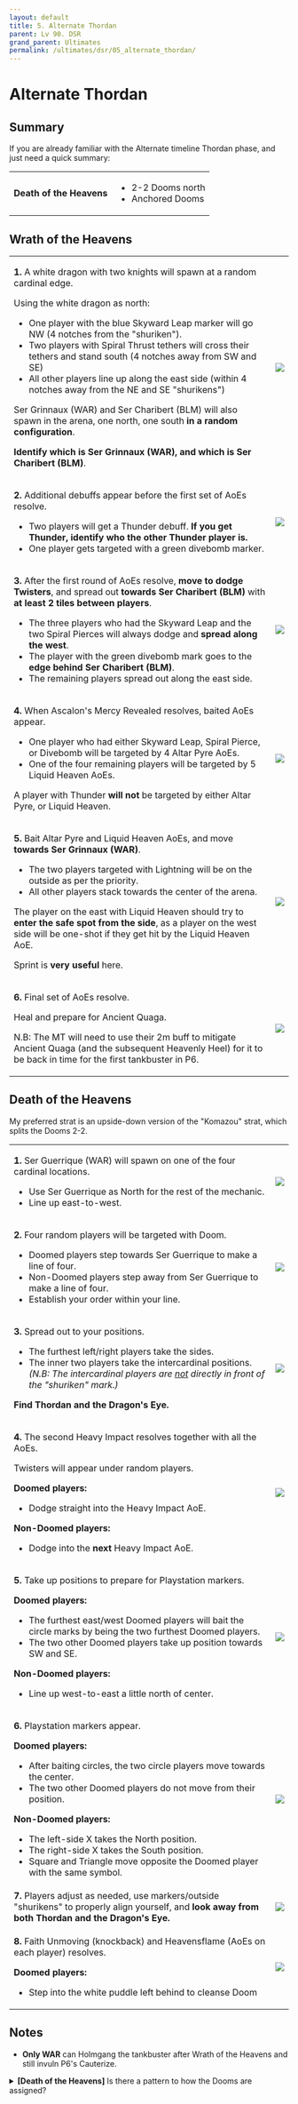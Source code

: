 ```yaml
---
layout: default
title: 5. Alternate Thordan
parent: Lv 90. DSR
grand_parent: Ultimates
permalink: /ultimates/dsr/05_alternate_thordan/
---
```


# Alternate Thordan

## Summary

If you are already familiar with the Alternate timeline Thordan phase, and just need a quick summary:

<table>
  <tr>
    <td><b>Death of the Heavens</b></td>
    <td><ul><li>2-2 Dooms north</li><li>Anchored Dooms</li></ul></td>
  </tr>
</table>

## Wrath of the Heavens

<table>
  <tr>
    <td>
      <p><b>1.</b> A white dragon with two knights will spawn at a random cardinal edge.</p>
      <p>Using the white dragon as north:</p>
      <ul>
        <li>One player with the blue Skyward Leap marker will go NW (4 notches from the "shuriken").</li>
        <li>Two players with Spiral Thrust tethers will cross their tethers and stand south (4 notches away from SW and SE)</li>
        <li>All other players line up along the east side (within 4 notches away from the NE and SE "shurikens")</li>
      </ul>
      <p>Ser Grinnaux (WAR) and Ser Charibert (BLM) will also spawn in the arena, one north, one south <b>in a random configuration</b>.</p>
      <p><b>Identify which is Ser Grinnaux (WAR), and which is Ser Charibert (BLM)</b>.</p>
    </td>
    <td><img src="../images/alternate_thordan/wrath_of_the_heavens_01.jpg"></td>
  </tr>
  <tr>
    <td>
      <p><b>2.</b> Additional debuffs appear before the first set of AoEs resolve.</p>
      <ul>
        <li>Two players will get a Thunder debuff. <b>If you get Thunder, identify who the other Thunder player is.</b></li>
        <li>One player gets targeted with a green divebomb marker.</li>
      </ul>
    </td>
    <td><img src="../images/alternate_thordan/wrath_of_the_heavens_02.jpg"></td>
  </tr>
  <tr>
    <td>
      <p><b>3.</b> After the first round of AoEs resolve, <b>move to dodge Twisters</b>, and spread out <b>towards Ser Charibert (BLM)</b> with <b>at least 2 tiles between players</b>.</p>
      <ul>
        <li>The three players who had the Skyward Leap and the two Spiral Pierces will always dodge and <b>spread along the west</b>.</li>
        <li>The player with the green divebomb mark goes to the <b>edge behind Ser Charibert (BLM)</b>.</li>
        <li>The remaining players spread out along the east side.</li>
      </ul>
    </td>
    <td><img src="../images/alternate_thordan/wrath_of_the_heavens_03.jpg"></td>
  </tr>
  <tr>
    <td>
      <p><b>4.</b> When Ascalon's Mercy Revealed resolves, baited AoEs appear.</p>
      <ul>
        <li>One player who had either Skyward Leap, Spiral Pierce, or Divebomb will be targeted by 4 Altar Pyre AoEs.</li>
        <li>One of the four remaining players will be targeted by 5 Liquid Heaven AoEs.</li>
      </ul>
      <p>A player with Thunder <b>will not</b> be targeted by either Altar Pyre, or Liquid Heaven.</p>
    </td>
    <td><img src="../images/alternate_thordan/wrath_of_the_heavens_04.jpg"></td>
  </tr>
  <tr>
    <td>
      <p><b>5.</b> Bait Altar Pyre and Liquid Heaven AoEs, and move <b>towards Ser Grinnaux (WAR)</b>.</p>
      <ul>
        <li>The two players targeted with Lightning will be on the outside as per the priority.</li>
        <li>All other players stack towards the center of the arena.</li>
        </ul>
      <p>The player on the east with Liquid Heaven should try to <b>enter the safe spot from the side</b>, as a player on the west side will be one-shot if they get hit by the Liquid Heaven AoE.</p>
      <p>Sprint is <b>very useful</b> here.</p>
    </td>
    <td><img src="../images/alternate_thordan/wrath_of_the_heavens_05.jpg"></td>
  </tr>
  <tr>
    <td>
      <p><b>6.</b> Final set of AoEs resolve.</p>
      <p>Heal and prepare for Ancient Quaga.</p>
      <p>N.B: The MT will need to use their 2m buff to mitigate Ancient Quaga (and the subsequent Heavenly Heel) for it to be back in time for the first tankbuster in P6.</p>
    </td>
    <td><img src="../images/alternate_thordan/wrath_of_the_heavens_06.jpg"></td>
  </tr>
</table>

## Death of the Heavens

My preferred strat is an upside-down version of the "Komazou" strat, which splits the Dooms 2-2.

<table>
  <tr>
    <td>
      <p><b>1.</b> Ser Guerrique (WAR) will spawn on one of the four cardinal locations.</p>
      <ul>
        <li>Use Ser Guerrique as North for the rest of the mechanic.</li>
        <li>Line up east-to-west.</li>
      </ul>
    </td>
    <td><img src="../images/alternate_thordan/death_of_the_heavens_01.jpg"></td>
  </tr>
  <tr>
    <td>
      <p><b>2.</b> Four random players will be targeted with Doom.</p>
      <ul>
        <li>Doomed players step towards Ser Guerrique to make a line of four.</li>
        <li>Non-Doomed players step away from Ser Guerrique to make a line of four.</li>
        <li>Establish your order within your line.</li>
      </ul>
    </td>
    <td><img src="../images/alternate_thordan/death_of_the_heavens_02.jpg"></td>
  </tr>
  <tr>
    <td>
      <p><b>3.</b> Spread out to your positions.</p>
      <ul>
        <li>The furthest left/right players take the sides.</li>
        <li>The inner two players take the intercardinal positions. <em>(N.B: The intercardinal players are <u>not</u> directly in front of the "shuriken" mark.)</em></li>
      </ul>
      <p><b>Find Thordan and the Dragon's Eye.</b></p>
    </td>
    <td><img src="../images/alternate_thordan/death_of_the_heavens_03.jpg"></td>
  </tr>
  <tr>
    <td>
      <p><b>4.</b> The second Heavy Impact resolves together with all the AoEs.</p>
      <p> Twisters will appear under random players.</p>
      <p><b>Doomed players:</b></p>
      <ul>
        <li>Dodge straight into the Heavy Impact AoE.</li>
      </ul>
      <p><b>Non-Doomed players:</b></p>
      <ul>
        <li>Dodge into the <b>next</b> Heavy Impact AoE.</li>
      </ul>
    </td>
    <td><img src="../images/alternate_thordan/death_of_the_heavens_04.jpg"></td>
  </tr>
  <tr>
    <td>
      <p><b>5.</b> Take up positions to prepare for Playstation markers.</p>
      <p><b>Doomed players:</b></p>
      <ul>
        <li>The furthest east/west Doomed players will bait the circle marks by being the two furthest Doomed players.</li>
        <li>The two other Doomed players take up position towards SW and SE.</li>
      </ul>
      <p><b>Non-Doomed players:</b></p>
      <ul>
        <li>Line up west-to-east a little north of center.</li>
      </ul>
    </td>
    <td><img src="../images/alternate_thordan/death_of_the_heavens_05.jpg"></td>
  </tr>
  <tr>
    <td>
      <p><b>6.</b> Playstation markers appear.</p>
      <p><b>Doomed players:</b></p>
      <ul>
        <li>After baiting circles, the two circle players move towards the center.</li>
        <li>The two other Doomed players do not move from their position.</li>
      </ul>
      <p><b>Non-Doomed players:</b></p>
      <ul>
        <li>The left-side X takes the North position.</li>
        <li>The right-side X takes the South position.</li>
        <li>Square and Triangle move opposite the Doomed player with the same symbol.</li>
      </ul>
    </td>
    <td><img src="../images/alternate_thordan/death_of_the_heavens_06.jpg"></td>
  </tr>
  <tr>
    <td>
      <b>7.</b> Players adjust as needed, use markers/outside "shurikens" to properly align yourself, and <b>look away from both Thordan and the Dragon's Eye.</b>
    </td>
    <td><img src="../images/alternate_thordan/death_of_the_heavens_07.jpg"></td>
  </tr>
  <tr>
    <td><p><b>8.</b> Faith Unmoving (knockback) and Heavensflame (AoEs on each player) resolves.</p>
    <p><b>Doomed players:</b></p><ul><li>Step into the white puddle left behind to cleanse Doom</li></ul></td>
    <td><img src="../images/alternate_thordan/death_of_the_heavens_08.jpg"></td>
  </tr>
</table>

## Notes
- **Only WAR** can Holmgang the tankbuster after Wrath of the Heavens and still invuln P6's Cauterize.

<details markdown=block>
<summary><b>[Death of the Heavens]</b> Is there a pattern to how the Dooms are assigned?</summary>
<table>
  <tr><td><p>Unfortunately not- who gets the Dooms are completely random.</p><p>Here's an example where all four tank/healers get Doom.</p></td><td><img src="../images/alternate_thordan/doth_debuffs.jpg"></td></tr>
</table>
</details>